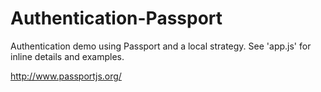 # Authentication-Passport
Authentication demo using Passport and a local strategy. See 'app.js' for inline details and examples.

http://www.passportjs.org/
